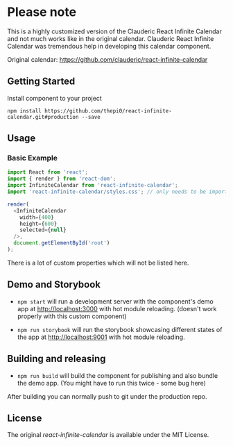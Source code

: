 # Please note

This is a highly customized version of the Clauderic React Infinite Calendar and not much works like in the original calendar. Clauderic React Infinite Calendar was tremendous help in developing this calendar component.

Original calendar: https://github.com/clauderic/react-infinite-calendar

Getting Started
---------------

Install component to your project
```
npm install https://github.com/thepi0/react-infinite-calendar.git#production --save
```

Usage
------------
### Basic Example

```js
import React from 'react';
import { render } from 'react-dom';
import InfiniteCalendar from 'react-infinite-calendar';
import 'react-infinite-calendar/styles.css'; // only needs to be imported once

render(
  <InfiniteCalendar
    width={400}
    height={600}
    selected={null}
  />,
  document.getElementById('root')
);
```
There is a lot of custom properties which will not be listed here.

## Demo and Storybook

- `npm start` will run a development server with the component's demo app at [http://localhost:3000](http://localhost:3000) with hot module reloading. (doesn't work properly with this custom component)

- `npm run storybook` will run the storybook showcasing different states of the app at [http://localhost:9001](http://localhost:9001) with hot module reloading.


## Building and releasing

- `npm run build` will build the component for publishing and also bundle the demo app. (You might have to run this twice - some bug here)

After building you can normally push to git under the production repo.


License
---------
The original *react-infinite-calendar* is available under the MIT License.
